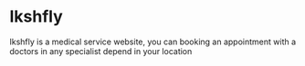 # Ikshfly
Ikshfly is a medical service website, you can booking an appointment with a doctors in any specialist depend in your location
